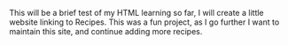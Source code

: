 This will be a brief test of my HTML learning so far, I will create a little website linking to Recipes.
This was a fun project, as I go further I want to maintain this site, and continue adding more recipes.
